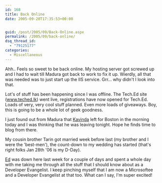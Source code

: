```yaml
---
id: 168
title: Back Online
date: 2005-09-20T17:35:53+00:00


guid: /post/2005/09/Back-Online.aspx
permalink: /2005/09/back-online/
dsq_thread_id:
  - "79125177"
categories:
  - Miscellaneous
---
```


<p>Ahh.. Feels so sweet to be back online. My hosting server got screwed up and 
I had to wait till Madura got back to work to fix it up. Wierdly, all that was 
needed was to just start up the IIS service. Grr... why didn't I look into 
that.</p>
<p>Lot's of stuff has been happening since I was offline. The Tech.Ed site (<a href="http://www.teched.lk">www.teched.lk</a>) went live, registrations have now 
opened for Tech.Ed. Loads of very, very cool stuff planned. Even more loads of 
giveaways. Boy, this is going to be a whole lot of geek goodness.</p>
<p>I just found out from Madura that <a href="http://kavinda.net/">Kavinda</a> 
left for Boston in the morning today and I was thinking that he was leaving 
tonight. Hope he finds time to blog from there.</p>
<p>My cousin brother Tarin got married week before last (my brother and I were 
the 'best-men'), the count-down to my wedding has started (that's right folks 
Jan 28th '06 is my D-Day).</p>
<p><a href="http://www.microsoft.com/asia/developer/team3.asp">Ed</a> was down 
here last week for a couple of days&nbsp;and spent a whole day with me taking me 
through all the stuff that I should know about as a Developer Evangelist. I keep 
pinching myself that I am now a Microsoftee and a Developer Evangelist at that 
too. What can I say, I'm super excited!</p>